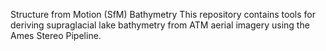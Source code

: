 Structure from Motion (SfM) Bathymetry
This repository contains tools for deriving supraglacial lake bathymetry from ATM aerial imagery using the Ames Stereo Pipeline.
